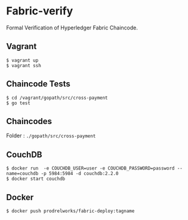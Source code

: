 # Fabric-verify
Formal Verification of Hyperledger Fabric Chaincode. 

## Vagrant 
```
$ vagrant up
$ vagrant ssh
```
## Chaincode Tests
```
$ cd /vagrant/gopath/src/cross-payment
$ go test
```

## Chaincodes 

Folder : ```./gopath/src/cross-payment```

## CouchDB

```
$ docker run  -e COUCHDB_USER=user -e COUCHDB_PASSWORD=password --name=couchdb -p 5984:5984 -d couchdb:2.2.0
$ docker start couchdb
```


## Docker 
```
$ docker push prodrelworks/fabric-deploy:tagname
```